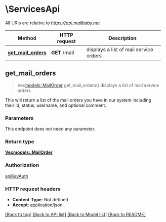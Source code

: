 # \ServicesApi

All URIs are relative to *https://api.mailbaby.net*

Method | HTTP request | Description
------------- | ------------- | -------------
[**get_mail_orders**](ServicesApi.md#get_mail_orders) | **GET** /mail | displays a list of mail service orders



## get_mail_orders

> Vec<models::MailOrder> get_mail_orders()
displays a list of mail service orders

This will return a list of the mail orders you have in our system including their id, status, username, and optional comment.

### Parameters

This endpoint does not need any parameter.

### Return type

[**Vec<models::MailOrder>**](MailOrder.md)

### Authorization

[apiKeyAuth](../README.md#apiKeyAuth)

### HTTP request headers

- **Content-Type**: Not defined
- **Accept**: application/json

[[Back to top]](#) [[Back to API list]](../README.md#documentation-for-api-endpoints) [[Back to Model list]](../README.md#documentation-for-models) [[Back to README]](../README.md)

